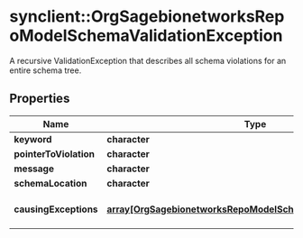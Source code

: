 # synclient::OrgSagebionetworksRepoModelSchemaValidationException

A recursive ValidationException that describes all schema violations for an entire schema tree.

## Properties
Name | Type | Description | Notes
------------ | ------------- | ------------- | -------------
**keyword** | **character** |  | [optional] 
**pointerToViolation** | **character** |  | [optional] 
**message** | **character** |  | [optional] 
**schemaLocation** | **character** |  | [optional] 
**causingExceptions** | [**array[OrgSagebionetworksRepoModelSchemaValidationException]**](org.sagebionetworks.repo.model.schema.ValidationException.md) | An array of sub-exceptions. | [optional] 



